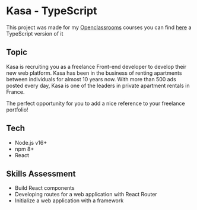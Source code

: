 # Kasa - TypeScript

This project was made for my [Openclassrooms](https://openclassrooms.com/fr/) courses you can find [here](https://github.com/TheoChrn/Kasa-typescript) a TypeScript version of it
## Topic

Kasa is recruiting you as a freelance Front-end developer to develop their new web platform. Kasa has been in the business of renting apartments between individuals for almost 10 years now. With more than 500 ads posted every day, Kasa is one of the leaders in private apartment rentals in France.

The perfect opportunity for you to add a nice reference to your freelance portfolio!

## Tech

- Node.js v16+
- npm 8+
- React

## Skills Assessment

- Build React components
- Developing routes for a web application with React Router
- Initialize a web application with a framework

